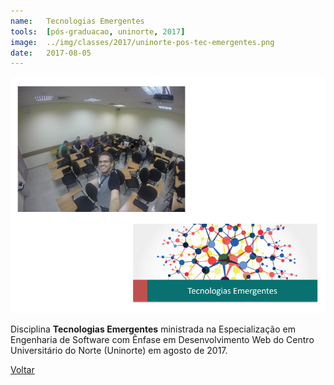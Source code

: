 ```yaml
---
name:  	Tecnologias Emergentes
tools: 	[pós-graduacao, uninorte, 2017]
image: 	../img/classes/2017/uninorte-pos-tec-emergentes.png
date: 	2017-08-05
---
```


![](../img/classes/2017/uninorte-pos-tec-emergentes.png)

Disciplina **Tecnologias Emergentes** ministrada na Especialização em Engenharia de Software com Ênfase em Desenvolvimento Web do Centro Universitário do Norte (Uninorte) em agosto de 2017.

<p class="text-center">
	<a class="btn btn-outline-primary mt-1" href="{{ site.baseurl }}/classes/">Voltar</a>
</p>